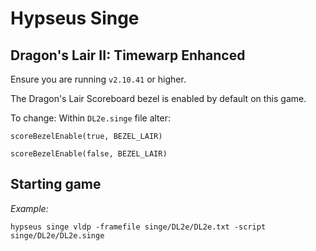 # Hypseus Singe
  
## Dragon's Lair II: Timewarp Enhanced

Ensure you are running `v2.10.41` or higher.

The Dragon's Lair Scoreboard bezel is enabled by default on this game.

To change: Within `DL2e.singe` file alter:

```
scoreBezelEnable(true, BEZEL_LAIR)

scoreBezelEnable(false, BEZEL_LAIR)
```


## Starting game

_Example:_

`hypseus singe vldp -framefile singe/DL2e/DL2e.txt -script singe/DL2e/DL2e.singe`
